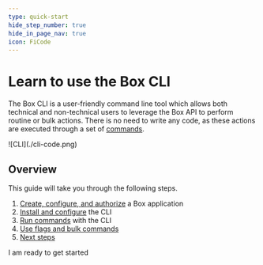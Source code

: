 ```yaml
---
type: quick-start
hide_step_number: true
hide_in_page_nav: true
icon: FiCode
---
```


# Learn to use the Box CLI

<!--alex ignore executed-->
The Box CLI is a user-friendly command line tool which allows both technical and
non-technical users to leverage the Box API to perform routine or bulk actions.
There is no need to write any code, as these actions are executed through a set
of [commands][commands]. 

<ImageFrame center>
  ![CLI](./cli-code.png)
</ImageFrame>

## Overview

This guide will take you through the following steps.

1. [Create, configure, and authorize][one] a Box application
2. [Install and configure][two] the CLI
3. [Run commands][three] with the CLI
4. [Use flags and bulk commands][four]
5. [Next steps][five]

<Next>
  I am ready to get started
</Next>

[commands]: https://github.com/box/boxcli#command-topics
[one]: g://tooling/cli/quick-start/create-jwt-app/
[two]: g://tooling/cli/quick-start/install-and-configure/
[three]: g://tooling/cli/quick-start/build-commands-help/
[four]: g://tooling/cli/quick-start/flags-and-bulk-commands/
[five]: g:/tooling/cli/quick-start/next-steps/
